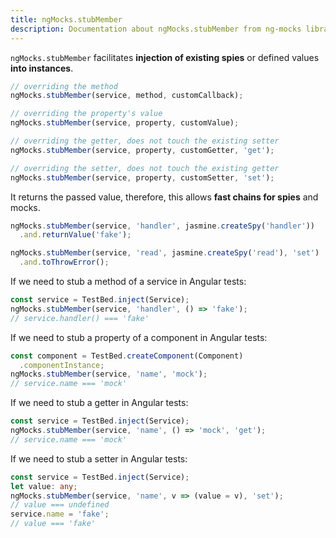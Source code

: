 ```yaml
---
title: ngMocks.stubMember
description: Documentation about ngMocks.stubMember from ng-mocks library
---
```


`ngMocks.stubMember` facilitates **injection of existing spies** or defined values **into instances**.

```ts
// overriding the method
ngMocks.stubMember(service, method, customCallback);

// overriding the property's value
ngMocks.stubMember(service, property, customValue);

// overriding the getter, does not touch the existing setter
ngMocks.stubMember(service, property, customGetter, 'get');

// overriding the setter, does not touch the existing getter
ngMocks.stubMember(service, property, customSetter, 'set');
```

It returns the passed value, therefore, this allows **fast chains for spies** and mocks.

```ts
ngMocks.stubMember(service, 'handler', jasmine.createSpy('handler'))
  .and.returnValue('fake');

ngMocks.stubMember(service, 'read', jasmine.createSpy('read'), 'set')
  .and.toThrowError();
```

If we need to stub a method of a service in Angular tests:

```ts
const service = TestBed.inject(Service);
ngMocks.stubMember(service, 'handler', () => 'fake');
// service.handler() === 'fake'
```

If we need to stub a property of a component in Angular tests:

```ts
const component = TestBed.createComponent(Component)
  .componentInstance;
ngMocks.stubMember(service, 'name', 'mock');
// service.name === 'mock'
```

If we need to stub a getter in Angular tests:

```ts
const service = TestBed.inject(Service);
ngMocks.stubMember(service, 'name', () => 'mock', 'get');
// service.name === 'mock'
```

If we need to stub a setter in Angular tests:

```ts
const service = TestBed.inject(Service);
let value: any;
ngMocks.stubMember(service, 'name', v => (value = v), 'set');
// value === undefined
service.name = 'fake';
// value === 'fake'
```

